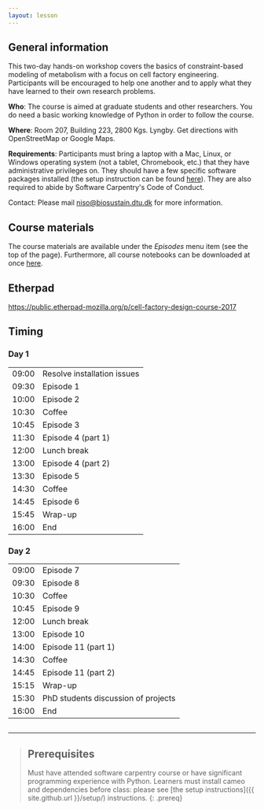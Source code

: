```yaml
---
layout: lesson
---
```


## General information

This two-day hands-on workshop covers the basics of constraint-based modeling of metabolism with a focus on cell factory engineering. Participants will be encouraged to help one another and to apply what they have learned to their own research problems.

**Who**: The course is aimed at graduate students and other researchers. You do need a basic working knowledge of Python in order to follow the course.

**Where**: Room 207, Building 223, 2800 Kgs. Lyngby. Get directions with OpenStreetMap or Google Maps.

**Requirements**: Participants must bring a laptop with a Mac, Linux, or Windows operating system (not a tablet, Chromebook, etc.) that they have administrative privileges on. They should have a few specific software packages installed (the setup instruction can be found [here](setup)). They are also required to abide by Software Carpentry's Code of Conduct.

Contact: Please mail niso@biosustain.dtu.dk for more information.

## Course materials

The course materials are available under the *Episodes* menu item (see the top of the page).
Furthermore, all course notebooks can be downloaded at once [here](https://github.com/biosustain/cell-factory-design-course/archive/master.zip).

## Etherpad

<https://public.etherpad-mozilla.org/p/cell-factory-design-course-2017>

## Timing

<div class="col-md-6">
    <h3>Day 1</h3>
    <table class="table table-striped">
      <tbody>
      <tr> <td>09:00</td>  <td>Resolve installation issues</td></tr>
      <tr> <td>09:30</td>  <td>Episode 1</td></tr>
      <tr> <td>10:00</td>  <td>Episode 2</td></tr>
      <tr> <td>10:30</td> <td>Coffee</td> </tr>
      <tr> <td>10:45</td>  <td>Episode 3</td></tr>
      <tr> <td>11:30</td>  <td>Episode 4 (part 1)</td></tr>
      <tr> <td>12:00</td>  <td>Lunch break</td> </tr>
      <tr> <td>13:00</td>  <td>Episode 4 (part 2) </td> </tr>
      <tr> <td>13:30</td>  <td>Episode 5 </td> </tr>
      <tr> <td>14:30</td>  <td>Coffee</td> </tr>
      <tr> <td>14:45</td>  <td>Episode 6</td> </tr>
      <tr> <td>15:45</td>  <td>Wrap-up</td> </tr>
      <tr> <td>16:00</td>  <td>End</td> </tr>
    </tbody></table>
  </div>
  <div class="col-md-6">
      <h3>Day 2</h3>
      <table class="table table-striped">
        <tbody>
        <tr> <td>09:00</td>  <td>Episode 7</td> </tr>
        <tr> <td>09:30</td>  <td>Episode 8</td> </tr>
        <tr> <td>10:30</td>  <td>Coffee</td> </tr>
        <tr> <td>10:45</td>  <td>Episode 9</td> </tr>
        <tr> <td>12:00</td>  <td>Lunch break</td> </tr>
        <tr> <td>13:00</td>  <td>Episode 10</td> </tr>
        <tr> <td>14:00</td>  <td>Episode 11 (part 1)</td> </tr>
        <tr> <td>14:30</td>  <td>Coffee</td> </tr>
        <tr> <td>14:45</td>  <td>Episode 11 (part 2)</td> </tr>
        <tr> <td>15:15</td>  <td>Wrap-up</td> </tr>
        <tr> <td>15:30</td>  <td>PhD students discussion of projects</td> </tr>
        <tr> <td>16:00</td>  <td>End</td> </tr>
      </tbody></table>
    </div>

##
----

> ## Prerequisites
>
> Must have attended software carpentry course or have significant programming experience with Python.
> Learners must install cameo and dependencies before class: please see [the setup instructions]({{ site.github.url }}/setup/) instructions.
{: .prereq}
